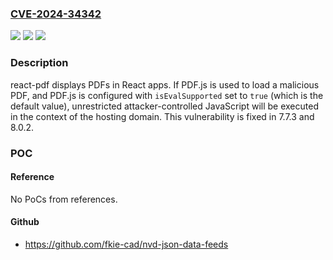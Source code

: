 ### [CVE-2024-34342](https://cve.mitre.org/cgi-bin/cvename.cgi?name=CVE-2024-34342)
![](https://img.shields.io/static/v1?label=Product&message=react-pdf&color=blue)
![](https://img.shields.io/static/v1?label=Version&message=%3D%20%3C%207.7.3%20&color=brighgreen)
![](https://img.shields.io/static/v1?label=Vulnerability&message=CWE-79%3A%20Improper%20Neutralization%20of%20Input%20During%20Web%20Page%20Generation%20('Cross-site%20Scripting')&color=brighgreen)

### Description

react-pdf displays PDFs in React apps. If PDF.js is used to load a malicious PDF, and PDF.js is configured with `isEvalSupported` set to `true` (which is the default value), unrestricted attacker-controlled JavaScript will be executed in the context of the hosting domain. This vulnerability is fixed in 7.7.3 and 8.0.2.

### POC

#### Reference
No PoCs from references.

#### Github
- https://github.com/fkie-cad/nvd-json-data-feeds

